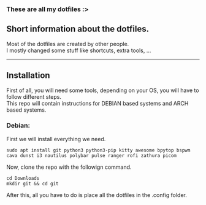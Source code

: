 ### These are all my dotfiles :>

## Short information about the dotfiles.

Most of the dotfiles are created by other people.\
I mostly changed some stuff like shortcuts, extra tools, ...

---

## Installation

First of all, you will need some tools, depending on your OS, you will have to follow different steps.\
This repo will contain instructions for DEBIAN based systems and ARCH based systems.



### Debian:
First we will install everything we need.

```
sudo apt install git python3 python3-pip kitty awesome bpytop bspwm cava dunst i3 nautilus polybar pulse ranger rofi zathura picom
```
Now, clone the repo with the followign command.

```
cd Downloads
mkdir git && cd git

```

After this, all you have to do is place all the dotfiles in the .config folder.

```



